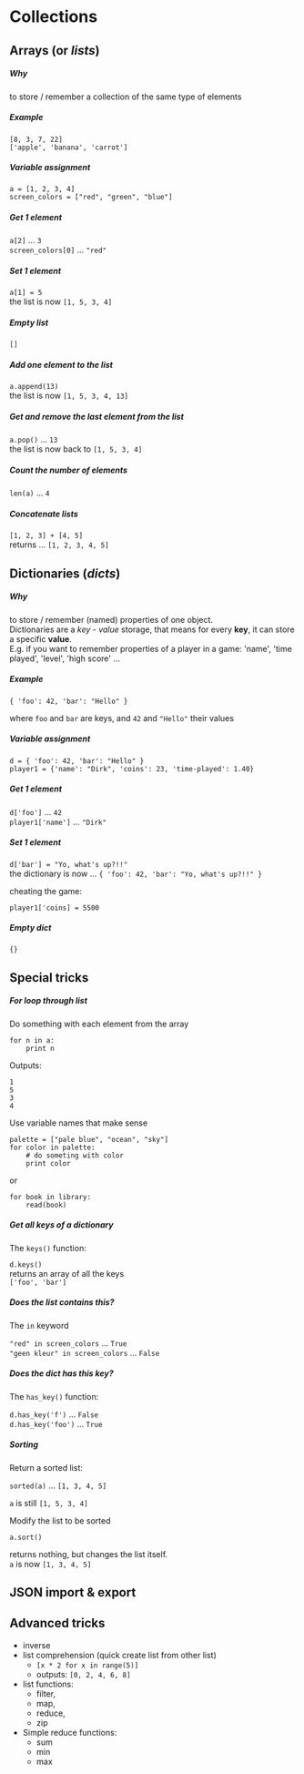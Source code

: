 # Collections

## Arrays (or *lists*)

##### Why

to store / remember a collection of the same type of elements

##### Example

`[8, 3, 7, 22]`  
`['apple', 'banana', 'carrot']`

##### Variable assignment

`a = [1, 2, 3, 4]`  
`screen_colors = ["red", "green", "blue"]`

##### Get 1 element

`a[2]` ... `3`  
`screen_colors[0]` ... `"red"` 

##### Set 1 element

`a[1] = 5`  
the list is now `[1, 5, 3, 4]`

##### Empty list

`[]`

##### Add one element to the list

`a.append(13)`  
the list is now `[1, 5, 3, 4, 13]`

##### Get and remove the last element from the list

`a.pop()` ... `13`  
the list is now back to `[1, 5, 3, 4]`

##### Count the number of elements

`len(a)` ... `4`

##### Concatenate lists

`[1, 2, 3] + [4, 5]`  
returns ... `[1, 2, 3, 4, 5]` 

## Dictionaries (*dicts*)

##### Why

to store / remember (named) properties of one object.  
Dictionaries are a *key - value* storage, that means for every **key**, it can store a specific **value**.  
E.g. if you want to remember properties of a player in a game: 'name', 'time played', 'level', 'high score' ...
 
##### Example

`{ 'foo': 42, 'bar': "Hello" }`

where `foo` and `bar` are keys, and `42` and `"Hello"` their values

##### Variable assignment

`d = { 'foo': 42, 'bar': "Hello" }`  
`player1 = {'name': "Dirk", 'coins': 23, 'time-played': 1.40}`

##### Get 1 element

`d['foo']` ... `42`  
`player1['name']` ... `"Dirk"` 

##### Set 1 element

`d['bar'] = "Yo, what's up?!!"`  
the dictionary is now ... `{ 'foo': 42, 'bar': "Yo, what's up?!!" }`
 
cheating the game:

`player1['coins] = 5500`  

##### Empty dict

`{}`

## Special tricks

##### For loop through list

Do something with each element from the array

```
for n in a:
	print n
```

Outputs:

```
1
5
3
4
```

Use variable names that make sense

```
palette = ["pale blue", "ocean", "sky"]
for color in palette:
	# do someting with color
	print color
```

or

```
for book in library:
	read(book)
```

##### Get all keys of a dictionary

The `keys()` function:

`d.keys()`  
returns an array of all the keys  
`['foo', 'bar']`

##### Does the list contains this?

The `in` keyword

`"red" in screen_colors` ... `True`  
`"geen kleur" in screen_colors` ... `False`

##### Does the dict has this key?

The `has_key()` function:

`d.has_key('f')` ... `False`  
`d.has_key('foo')` ... `True`  

##### Sorting

Return a sorted list:

`sorted(a)` ... `[1, 3, 4, 5]`

`a` is still `[1, 5, 3, 4]`

Modify the list to be sorted

`a.sort()`

returns nothing, but changes the list itself.  
`a` is now `[1, 3, 4, 5]`

## JSON import & export

## Advanced tricks

- inverse
- list comprehension (quick create list from other list)
	- `[x * 2 for x in range(5)]`
	- outputs: `[0, 2, 4, 6, 8]`
- list functions:
	- filter,
	- map,
	- reduce,
	- zip
- Simple reduce functions:
	- sum
	- min
	- max
	